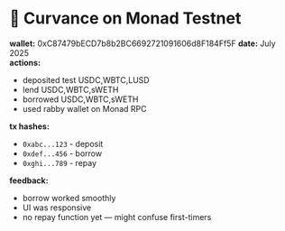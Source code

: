 # 🧪 Curvance on Monad Testnet

**wallet:**  0xC87479bECD7b8b2BC6692721091606d8F184Ff5F
**date:** July 2025  
**actions:**
- deposited test USDC,WBTC,LUSD  
- lend USDC,WBTC,sWETH  
- borrowed USDC,WBTC,sWETH
- used rabby wallet on Monad RPC

**tx hashes:**
- `0xabc...123` - deposit  
- `0xdef...456` - borrow  
- `0xghi...789` - repay  


**feedback:**
- borrow worked smoothly  
- UI was responsive  
- no repay function yet — might confuse first-timers   

